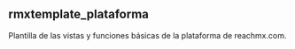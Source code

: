 ## rmxtemplate_plataforma
Plantilla de las vistas y funciones básicas de la plataforma de reachmx.com.